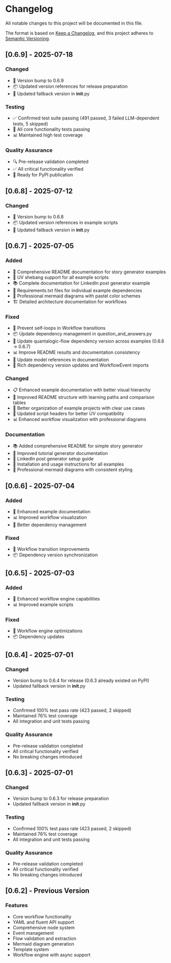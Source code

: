 # Changelog

All notable changes to this project will be documented in this file.

The format is based on [Keep a Changelog](https://keepachangelog.com/en/1.0.0/),
and this project adheres to [Semantic Versioning](https://semver.org/spec/v2.0.0.html).

## [0.6.9] - 2025-07-18

### Changed
- 🔄 Version bump to 0.6.9
- 📦 Updated version references for release preparation
- 🔧 Updated fallback version in __init__.py

### Testing
- ✅ Confirmed test suite passing (491 passed, 3 failed LLM-dependent tests, 5 skipped)
- 🧪 All core functionality tests passing
- 📊 Maintained high test coverage

### Quality Assurance
- 🔍 Pre-release validation completed
- ✅ All critical functionality verified
- 🚀 Ready for PyPI publication

## [0.6.8] - 2025-07-12

### Changed
- 🔄 Version bump to 0.6.8
- 📦 Updated version references in example scripts
- 🔧 Updated fallback version in __init__.py

## [0.6.7] - 2025-07-05

### Added
- 📖 Comprehensive README documentation for story generator examples
- 🔧 UV shebang support for all example scripts
- 📚 Complete documentation for LinkedIn post generator example
- 📄 Requirements.txt files for individual example dependencies
- 🎨 Professional mermaid diagrams with pastel color schemes
- 🏗️ Detailed architecture documentation for workflows

### Fixed
- 🔄 Prevent self-loops in Workflow transitions
- 📦 Update dependency management in question_and_answers.py
- 🔗 Update quantalogic-flow dependency version across examples (0.6.6 → 0.6.7)
- 📊 Improve README results and documentation consistency
- 🎯 Update model references in documentation
- 🔧 Rich dependency version updates and WorkflowEvent imports

### Changed
- 📋 Enhanced example documentation with better visual hierarchy
- 🎨 Improved README structure with learning paths and comparison tables
- 📖 Better organization of example projects with clear use cases
- 🔧 Updated script headers for better UV compatibility
- 📊 Enhanced workflow visualization with professional diagrams

### Documentation
- 📚 Added comprehensive README for simple story generator
- 🎯 Improved tutorial generator documentation
- 📄 LinkedIn post generator setup guide
- 🔧 Installation and usage instructions for all examples
- 🎨 Professional mermaid diagrams with consistent styling

## [0.6.6] - 2025-07-04

### Added
- 🎨 Enhanced example documentation
- 📊 Improved workflow visualization
- 🔧 Better dependency management

### Fixed
- 🔄 Workflow transition improvements
- 📦 Dependency version synchronization

## [0.6.5] - 2025-07-03

### Added
- 🔧 Enhanced workflow engine capabilities
- 📊 Improved example scripts

### Fixed
- 🔄 Workflow engine optimizations
- 📦 Dependency updates

## [0.6.4] - 2025-07-01

### Changed
- Version bump to 0.6.4 for release (0.6.3 already existed on PyPI)
- Updated fallback version in __init__.py

### Testing
- Confirmed 100% test pass rate (423 passed, 2 skipped)
- Maintained 76% test coverage
- All integration and unit tests passing

### Quality Assurance
- Pre-release validation completed
- All critical functionality verified
- No breaking changes introduced

## [0.6.3] - 2025-07-01

### Changed
- Version bump to 0.6.3 for release preparation
- Updated fallback version in __init__.py

### Testing
- Confirmed 100% test pass rate (423 passed, 2 skipped)
- Maintained 76% test coverage
- All integration and unit tests passing

### Quality Assurance
- Pre-release validation completed
- All critical functionality verified
- No breaking changes introduced

## [0.6.2] - Previous Version

### Features
- Core workflow functionality
- YAML and fluent API support
- Comprehensive node system
- Event management
- Flow validation and extraction
- Mermaid diagram generation
- Template system
- Workflow engine with async support
